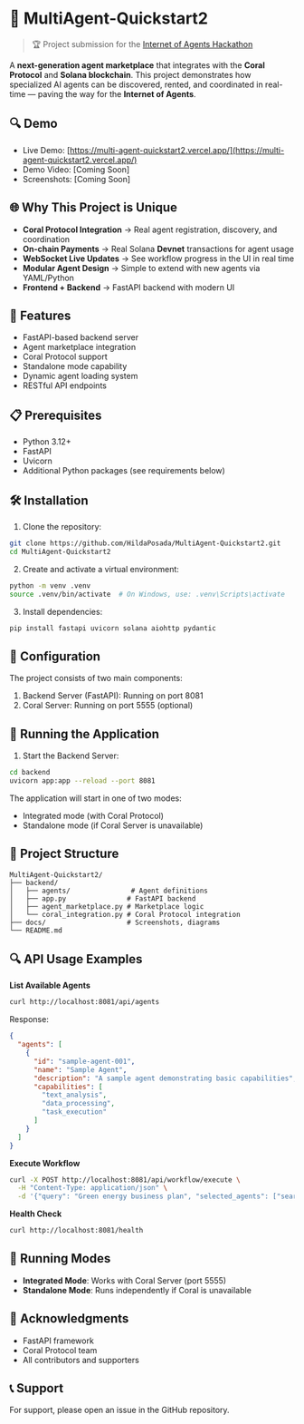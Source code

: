 # 🏪 MultiAgent-Quickstart2

> 🏆 Project submission for the [Internet of Agents Hackathon](https://lablab.ai/event/internet-of-agents)

A **next-generation agent marketplace** that integrates with the **Coral Protocol** and **Solana blockchain**.
This project demonstrates how specialized AI agents can be discovered, rented, and coordinated in real-time — paving the way for the **Internet of Agents**.

## 🔍 Demo

* Live Demo: [https://multi-agent-quickstart2.vercel.app/](https://multi-agent-quickstart2.vercel.app/)
* Demo Video: [Coming Soon]
* Screenshots: [Coming Soon]

## 🌐 Why This Project is Unique

* **Coral Protocol Integration** → Real agent registration, discovery, and coordination
* **On-chain Payments** → Real Solana **Devnet** transactions for agent usage
* **WebSocket Live Updates** → See workflow progress in the UI in real time
* **Modular Agent Design** → Simple to extend with new agents via YAML/Python
* **Frontend + Backend** → FastAPI backend with modern UI

## 🚀 Features

- FastAPI-based backend server
- Agent marketplace integration
- Coral Protocol support
- Standalone mode capability
- Dynamic agent loading system
- RESTful API endpoints

## 📋 Prerequisites

- Python 3.12+
- FastAPI
- Uvicorn
- Additional Python packages (see requirements below)

## 🛠️ Installation

1. Clone the repository:
```bash
git clone https://github.com/HildaPosada/MultiAgent-Quickstart2.git
cd MultiAgent-Quickstart2
```

2. Create and activate a virtual environment:
```bash
python -m venv .venv
source .venv/bin/activate  # On Windows, use: .venv\Scripts\activate
```

3. Install dependencies:
```bash
pip install fastapi uvicorn solana aiohttp pydantic
```

## 🔧 Configuration

The project consists of two main components:

1. Backend Server (FastAPI): Running on port 8081
2. Coral Server: Running on port 5555 (optional)

## 🚀 Running the Application

1. Start the Backend Server:
```bash
cd backend
uvicorn app:app --reload --port 8081
```

The application will start in one of two modes:
- Integrated mode (with Coral Protocol)
- Standalone mode (if Coral Server is unavailable)

## 📁 Project Structure

```
MultiAgent-Quickstart2/
├── backend/
│   ├── agents/               # Agent definitions
│   ├── app.py               # FastAPI backend
│   ├── agent_marketplace.py # Marketplace logic
│   └── coral_integration.py # Coral Protocol integration
├── docs/                    # Screenshots, diagrams
└── README.md
```

## 🔍 API Usage Examples

**List Available Agents**
```bash
curl http://localhost:8081/api/agents
```

Response:
```json
{
  "agents": [
    {
      "id": "sample-agent-001",
      "name": "Sample Agent",
      "description": "A sample agent demonstrating basic capabilities",
      "capabilities": [
        "text_analysis",
        "data_processing",
        "task_execution"
      ]
    }
  ]
}
```

**Execute Workflow**
```bash
curl -X POST http://localhost:8081/api/workflow/execute \
  -H "Content-Type: application/json" \
  -d '{"query": "Green energy business plan", "selected_agents": ["search","content"]}'
```

**Health Check**
```bash
curl http://localhost:8081/health
```

## 🚀 Running Modes

* **Integrated Mode**: Works with Coral Server (port 5555)
* **Standalone Mode**: Runs independently if Coral is unavailable


## 🙏 Acknowledgments

- FastAPI framework
- Coral Protocol team
- All contributors and supporters

## 📞 Support

For support, please open an issue in the GitHub repository.
